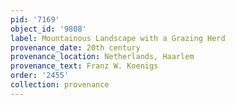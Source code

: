```yaml
---
pid: '7169'
object_id: '9808'
label: Mountainous Landscape with a Grazing Herd
provenance_date: 20th century
provenance_location: Netherlands, Haarlem
provenance_text: Franz W. Koenigs
order: '2455'
collection: provenance
---
```

